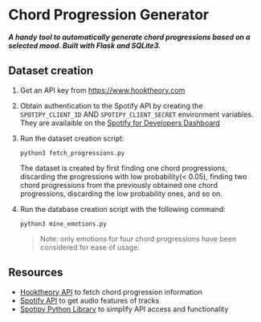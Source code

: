 # Chord Progression Generator

**_A handy tool to automatically generate chord progressions based on a selected mood. Built with Flask and SQLite3._**

## Dataset creation

1. Get an API key from https://www.hooktheory.com

2. Obtain authentication to the Spotify API by creating the `SPOTIPY_CLIENT_ID` AND `SPOTIPY_CLIENT_SECRET` environment variables. They are availaible on the [Spotify for Developers Dashboard](https://www.google.com/url?sa=t&rct=j&q=&esrc=s&source=web&cd=&cad=rja&uact=8&ved=2ahUKEwjt--viqqPtAhW8zDgGHWEcC2AQFjAAegQIARAD&url=https%3A%2F%2Fdeveloper.spotify.com%2Fdashboard%2F&usg=AOvVaw3zu9Io8tYd2ulT_6rKNkyc)

3. Run the dataset creation script:

   ```
   python3 fetch_progressions.py
   ```

   The dataset is created by first finding one chord progressions, discarding the progressions with low probability(< 0.05), finding two chord progressions from the previously obtained one chord progressions, discarding the low probability ones, and so on.

4. Run the database creation script with the following command:

   ```
   python3 mine_emotions.py
   ```

   > Note: only emotions for four chord progressions have been considered for ease of usage.

## Resources

- [Hooktheory API](https://www.hooktheory.com/api/trends/docs) to fetch chord progression information
- [Spotify API](https://developer.spotify.com/documentation/web-api/) to get audio features of tracks
- [Spotipy Python Library](http://spotipy.readthedocs.io/) to simplify API access and functionality
